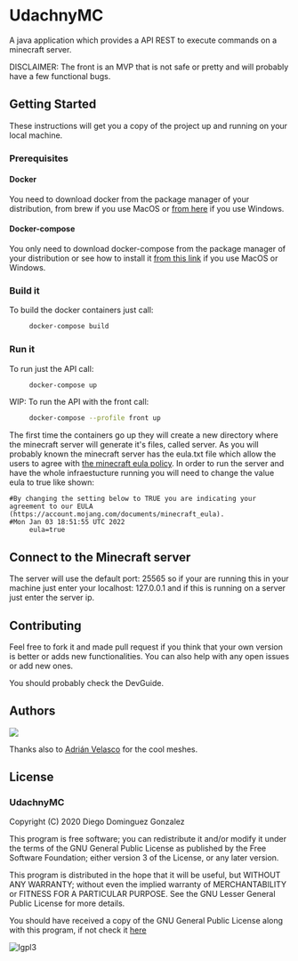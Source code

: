 # UdachnyMC

A java application which provides a API REST to execute commands on a minecraft server.

DISCLAIMER: The front is an MVP that is not safe or pretty and will probably have a few functional bugs.

## Getting Started

These instructions will get you a copy of the project up and running on your local machine.

### Prerequisites

#### Docker 

You need to download docker from the package manager of your distribution, from brew if you use MacOS or [from here](https://docs.docker.com/get-docker/) if you use Windows.

#### Docker-compose 

You only need to download docker-compose from the package manager of your distribution or see how to install it [from this link](https://docs.docker.com/compose/install/) if you use MacOS or Windows. 

### Build it

To build the docker containers just call:

```bash
     docker-compose build 
```

### Run it 

To run just the API call:

```bash
     docker-compose up
```

WIP: To run the API with the front call:

```bash
     docker-compose --profile front up
```

The first time the containers go up they will create a new directory where the minecraft server will generate it's files, called server. As you will probably known the minecraft server has the eula.txt file which allow the users to agree with [the minecraft eula policy](https://account.mojang.com/documents/minecraft_eula). In order to run the server and have the whole infraestucture running you will need to change the value eula to true like shown:

```
#By changing the setting below to TRUE you are indicating your agreement to our EULA (https://account.mojang.com/documents/minecraft_eula).
#Mon Jan 03 18:51:55 UTC 2022
     eula=true
```

## Connect to the Minecraft server

The server will use the default port: 25565 so if your are running this in your machine just enter your localhost: 127.0.0.1 and if this is running on a server just enter the server ip.

## Contributing

Feel free to fork it and made pull request if you think that your own version is better or adds new functionalities. You can also help with any open issues or add new ones.

You should probably check the DevGuide.

## Authors

<a href="https://github.com/seniorglez/UdachnyMC/graphs/contributors">
  <img src="https://contrib.rocks/image?repo=seniorglez/UdachnyMC" />
</a>

Thanks also to  <a href="https://twitter.com/yelsiadri" target="_blank">Adrián Velasco</a> for the cool meshes.

## License

### UdachnyMC

Copyright (C) 2020 Diego Dominguez Gonzalez

This program is free software; you can redistribute it and/or modify it under the terms of the GNU General Public License 
as published by the Free Software Foundation; either version 3 of the License, or any later version.

This program is distributed in the hope that it will be useful,
but WITHOUT ANY WARRANTY; without even the implied warranty of
MERCHANTABILITY or FITNESS FOR A PARTICULAR PURPOSE. See the GNU
Lesser General Public License for more details.

You should have received a copy of the GNU General Public
License along with this program, if not check it [here](https://www.gnu.org/licenses/gpl-3.0.txt) 

![lgpl3](https://www.gnu.org/graphics/gplv3-or-later.png)
